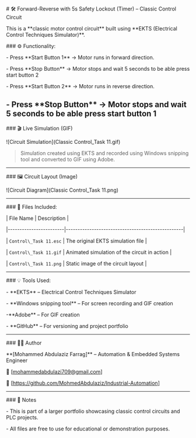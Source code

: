 \# 🛠️ Forward-Reverse with 5s Safety Lockout (Timer) – Classic Control Circuit



This is a \*\*classic motor control circuit\*\* built using \*\*EKTS (Electrical Control Techniques Simulator)\*\*.



\### ⚙️ Functionality:

\- Press \*\*Start Button 1\*\* → Motor runs in forward direction.

\- Press \*\*Stop Button\*\* → Motor stops and wait 5 seconds to be able press start button 2

\- Press \*\*Start Button 2\*\* → Motor runs in reverse direction.

\- Press \*\*Stop Button\*\* → Motor stops and wait 5 seconds to be able press start button 1
---



\### 🎬 Live Simulation (GIF)



!\[Circuit Simulation](Classic Control\_Task 11.gif)



> Simulation created using EKTS and recorded using Windows snipping tool and converted to GIF using Adobe.



---



\### 🖼️ Circuit Layout (Image)



!\[Circuit Diagram](Classic Control\_Task 11.png)



---



\### 📁 Files Included:

| File Name              | Description                                      |

|------------------------|--------------------------------------------------|

| `Control\_Task 11.esc` | The original EKTS simulation file                |

| `Control\_Task 11.gif`  | Animated simulation of the circuit in action     |

| `Control\_Task 11.png`  | Static image of the circuit layout               |



---



\### 💡 Tools Used:

\- \*\*EKTS\*\* – Electrical Control Techniques Simulator

\- \*\*Windows snipping tool\*\* – For screen recording and GIF creation

-\*\*Adobe\*\* – For GIF creation

\- \*\*GitHub\*\* – For versioning and project portfolio



---



\### 👨‍🔧 Author

\*\*\[Mohammed Abdulaziz Farrag]\*\* – Automation \& Embedded Systems Engineer  

📧 \[mohammedabdulazi709@gmail.com]  

🔗 \[https://github.com/MohmedAbdulaziz/Industrial-Automation]



---



\### 📌 Notes

\- This is part of a larger portfolio showcasing classic control circuits and PLC projects.

\- All files are free to use for educational or demonstration purposes.





